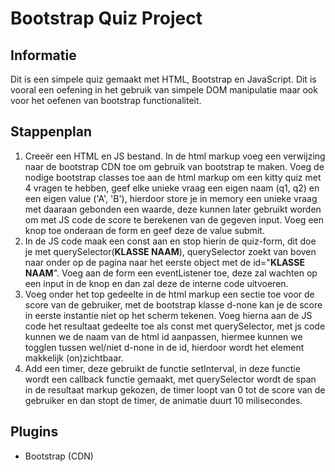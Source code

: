 # Bootstrap Quiz Project

## Informatie

Dit is een simpele quiz gemaakt met HTML, Bootstrap en JavaScript. Dit is vooral een oefening in het gebruik van simpele DOM manipulatie maar ook voor het oefenen van bootstrap functionaliteit.

## Stappenplan

1. Creeër een HTML en JS bestand. In de html markup voeg een verwijzing naar de bootstrap CDN toe om gebruik van bootstrap te maken. Voeg de nodige bootstrap classes toe aan de html markup om een kitty quiz met 4 vragen te hebben, geef elke unieke vraag een eigen naam (q1, q2) en een eigen value ('A', 'B'), hierdoor store je in memory een unieke vraag met daaraan gebonden een waarde, deze kunnen later gebruikt worden om met JS code de score te berekenen van de gegeven input. Voeg een knop toe onderaan de form en geef deze de value submit.
2. In de JS code maak een const aan en stop hierin de quiz-form, dit doe je met querySelector(**KLASSE NAAM**), querySelector zoekt van boven naar onder op de pagina naar het eerste object met de id="**KLASSE NAAM**". Voeg aan de form een eventListener toe, deze zal wachten op een input in de knop en dan zal deze de interne code uitvoeren.
3. Voeg onder het top gedeelte in de html markup een sectie toe voor de score van de gebruiker, met de bootstrap klasse d-none kan je de score in eerste instantie niet op het scherm tekenen. Voeg hierna aan de JS code het resultaat gedeelte toe als const met querySelector, met js code kunnen we de naam van de html id aanpassen, hiermee kunnen we togglen tussen wel/niet d-none in de id, hierdoor wordt het element makkelijk (on)zichtbaar.
4. Add een timer, deze gebruikt de functie setInterval, in deze functie wordt een callback functie gemaakt, met querySelector wordt de span in de resultaat markup gekozen, de timer loopt van 0 tot de score van de gebruiker en dan stopt de timer, de animatie duurt 10 milisecondes.

## Plugins

- Bootstrap (CDN)
